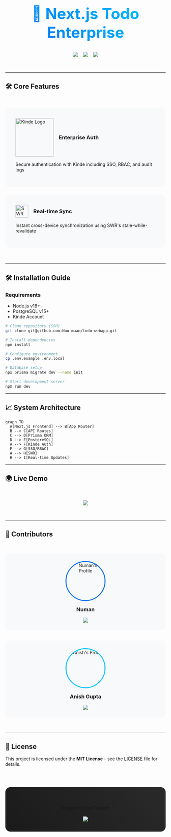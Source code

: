 
<div align="center">
  <h1 style="margin: 2rem 0; font-size: 3rem; background: linear-gradient(45deg, #0070f3, #00c7ff); -webkit-background-clip: text; -webkit-text-fill-color: transparent;">
    🚀 Next.js Todo Enterprise
  </h1>
  
  <div style="display: flex; gap: 1rem; justify-content: center; margin-bottom: 3rem">
    <img src="https://img.shields.io/github/stars/Nuu-maan/todo-webapp?style=for-the-badge&logo=starship&color=gold&labelColor=000">
    <img src="https://img.shields.io/github/repo-size/Nuu-maan/todo-webapp?style=for-the-badge&logo=github&color=blue&labelColor=000">
    <img src="https://img.shields.io/github/license/Nuu-maan/todo-webapp?style=for-the-badge&logo=open-source-initiative&color=green&labelColor=000">
  </div>
</div>

---

## 🛠 Core Features

<div style="display: grid; grid-template-columns: repeat(auto-fit, minmax(300px, 1fr)); gap: 1.5rem; margin: 3rem 0">
  <!-- Auth Card -->
  <div style="padding: 2rem; background: #f8f9fa; border-radius: 16px">
    <div style="display: flex; align-items: center; gap: 1rem; margin-bottom: 1rem">
      <img src="https://kinde.com/logo-dark.svg" width="120" alt="Kinde Logo">
      <h3 style="margin: 0">Enterprise Auth</h3>
    </div>
    <p>Secure authentication with Kinde including SSO, RBAC, and audit logs</p>
  </div>

  <!-- Sync Card -->
  <div style="padding: 2rem; background: #f8f9fa; border-radius: 16px">
    <div style="display: flex; align-items: center; gap: 1rem; margin-bottom: 1rem">
      <img src="https://swr.vercel.app/logo.svg" width="40" alt="SWR Logo">
      <h3 style="margin: 0">Real-time Sync</h3>
    </div>
    <p>Instant cross-device synchronization using SWR's stale-while-revalidate</p>
  </div>
</div>

---

## 🛠️ Installation Guide

### Requirements
- Node.js v18+
- PostgreSQL v15+
- Kinde Account

```bash
# Clone repository (SSH)
git clone git@github.com:Nuu-maan/todo-webapp.git

# Install dependencies
npm install

# Configure environment
cp .env.example .env.local

# Database setup
npx prisma migrate dev --name init

# Start development server
npm run dev
```

---

## 📈 System Architecture

```mermaid
graph TD
  A[Next.js Frontend] --> B[App Router]
  B --> C[API Routes]
  C --> D[Prisma ORM]
  D --> E[PostgreSQL]
  A --> F[Kinde Auth]
  F --> G[SSO/RBAC]
  A --> H[SWR]
  H --> I[Real-time Updates]
```

---

## 🌍 Live Demo

<div align="center" style="margin: 3rem 0">
  <a href="https://todo-webapp-demo.vercel.app">
    <img src="https://img.shields.io/badge/Explore_Live_Demo-FF6F00?style=for-the-badge&logo=vercel&logoColor=white">
  </a>
</div>

---

## 🤝 Contributors

<div style="display: grid; grid-template-columns: repeat(auto-fit, minmax(250px, 1fr)); gap: 2rem; margin: 3rem 0">
  <div style="text-align: center; padding: 1.5rem; background: #f8f9fa; border-radius: 12px; transition: transform 0.2s">
    <div style="margin: 0 auto; width: 120px; height: 120px; border-radius: 50%; overflow: hidden; border: 3px solid #0070f3">
      <img src="https://github.com/Nuu-maan.png" width="120" alt="Numan's Profile">
    </div>
    <h3 style="margin: 1rem 0">Numan</h3>
    <div style="display: flex; gap: 1rem; justify-content: center">
      <a href="https://github.com/Nuu-maan">
        <img src="https://img.shields.io/badge/Profile-181717?style=flat-square&logo=github">
      </a>
    </div>
  </div>

  <div style="text-align: center; padding: 1.5rem; background: #f8f9fa; border-radius: 12px; transition: transform 0.2s">
    <div style="margin: 0 auto; width: 120px; height: 120px; border-radius: 50%; overflow: hidden; border: 3px solid #00c7ff">
      <img src="https://github.com/anisvsc.png" width="120" alt="Anish's Profile">
    </div>
    <h3 style="margin: 1rem 0">Anish Gupta</h3>
    <div style="display: flex; gap: 1rem; justify-content: center">
      <a href="https://github.com/anisvsc">
        <img src="https://img.shields.io/badge/Profile-181717?style=flat-square&logo=github">
      </a>
    </div>
  </div>
</div>

---

## 📜 License

This project is licensed under the **MIT License** - see the [LICENSE](LICENSE) file for details.

<div align="center" style="margin-top: 4rem; padding: 2rem; background: linear-gradient(45deg, #1a1a1a, #2a2a2a); border-radius: 16px">
  <h3>Support the Project</h3>
  <a href="https://github.com/Nuu-maan/todo-webapp">
    <img src="https://img.shields.io/badge/🌟_Star_Repository-FFD700?style=for-the-badge&logo=github&logoColor=black">
  </a>
</div>
